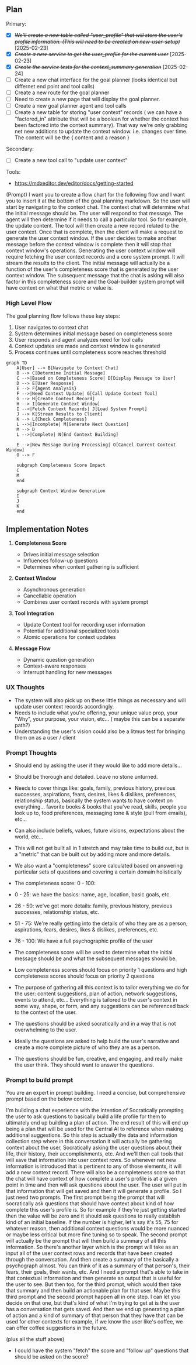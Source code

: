 ## Plan

Primary:

- [x] ~~_We'll create a new table called "user_profile" that will store the user's profile information. (This will need to be created on new-user-setup)_~~ [2025-02-23]
- [x] ~~_Create a new service to get the user_profile for the current user_~~ [2025-02-23]
- [x] ~~_Create the service tests for the context_summary generation_~~ [2025-02-24]
- [ ] Create a new chat interface for the goal planner (looks identical but differnet end point and tool calls)
- [ ] Create a new route for the goal planner
- [ ] Need to create a new page that will display the goal planner.
- [ ] Create a new goal planner agent and tool calls
- [ ] Create a new table for storing "user context" records ( we can have a "factored_in" attribute that will be a boolean for whether the context has been factored into the context summary). That way we're only grabbing net new additions to update the context window. i.e. changes over time. The content will be the { content and a reason }

Secondary:

- [ ] Create a new tool call to "update user context"

Tools:

- https://mdxeditor.dev/editor/docs/getting-started

(Prompt)
I want you to create a flow chart for the following flow and I want you to insert it at the bottom of the goal planning markdown. So the user will start by navigating to the context chat. The context chat will determine what the initial message should be. The user will respond to that message. The agent will then determine if it needs to call a particular tool. So for example, the update content. The tool will then create a new record related to the user context. Once that is complete, then the client will make a request to generate the user context window. If the user decides to make another message before the context window is complete then it will stop that context window's operations. Generating the user context window will require fetching the user context records and a core system prompt. It will stream the results to the client. The initial message will actually be a function of the user's completeness score that is generated by the user context window. The subsequent message that the chat is asking will also factor in this completeness score and the Goal-builder system prompt will have context on what that metric or value is.

### High Level Flow

The goal planning flow follows these key steps:

1. User navigates to context chat
2. System determines initial message based on completeness score
3. User responds and agent analyzes need for tool calls
4. Context updates are made and context window is generated
5. Process continues until completeness score reaches threshold

```mermaid
graph TD
    A[User] --> B[Navigate to Context Chat]
    B --> C[Determine Initial Message]
    C -->|Based on Completeness Score| D[Display Message to User]
    D --> E[User Response]
    E --> F{Agent Analysis}
    F -->|Need Context Update| G[Call Update Context Tool]
    G --> H[Create Context Record]
    H --> I[Generate Context Window]
    I -->|Fetch Context Records| J[Load System Prompt]
    J --> K[Stream Results to Client]
    K --> L{Check Completeness}
    L -->|Incomplete| M[Generate Next Question]
    M --> D
    L -->|Complete| N[End Context Building]

    E -->|New Message During Processing| O[Cancel Current Context Window]
    O --> F

    subgraph Completeness Score Impact
    C
    M
    end

    subgraph Context Window Generation
    I
    J
    K
    end
```

## Implementation Notes

1. **Completeness Score**

   - Drives initial message selection
   - Influences follow-up questions
   - Determines when context gathering is sufficient

2. **Context Window**

   - Asynchronous generation
   - Cancellable operation
   - Combines user context records with system prompt

3. **Tool Integration**

   - Update Context tool for recording user information
   - Potential for additional specialized tools
   - Atomic operations for context updates

4. **Message Flow**
   - Dynamic question generation
   - Context-aware responses
   - Interrupt handling for new messages

### UX Thoughts

- The system will also pick up on these little things as necessary and will update user context records accordingly.
- Needs to include what you're offering, your unique value prop, your "Why", your purpose, your vision, etc... ( maybe this can be a separate path?)
- Understanding the user's vision could also be a litmus test for bringing them on as a user / client

### Prompt Thoughts

- Should end by asking the user if they would like to add more details...
- Should be thorough and detailed. Leave no stone unturned.
- Needs to cover things like: goals, family, previous history, previous successes, aspirations, fears, desires, likes & dislikes, preferences, relationship status, basically the system wants to have context on everything... favorite books & books that you've read, skills, people you look up to, food preferences, messaging tone & style (pull from emails), etc...
- Can also include beliefs, values, future visions, expectations about the world, etc...

- This will not get built all in 1 stretch and may take time to build out, but is a "metric" that can be built out by adding more and more details.
- We also want a "completeness" score calculated based on answering particular sets of questions and covering a certain domain holistically
- The completeness score: 0 - 100:
- 0 - 25: we have the basics: name, age, location, basic goals, etc.
- 26 - 50: we've got more details: family, previous history, previous successes, relationship status, etc.
- 51 - 75: We're really getting into the details of who they are as a person, aspirations, fears, desires, likes & dislikes, preferences, etc.
- 76 - 100: We have a full psychographic profile of the user
- The completeness score will be used to determine what the initial message should be and what the subsequent messages should be.
- Low completeness scores should focus on priority 1 questions and high completeness scores should focus on priority 2 questions
- The purpose of gathering all this context is to tailor everything we do for the user: content suggestions, plan of action, network suggestions, events to attend, etc... Everything is tailored to the user's context in some way, shape, or form, and any suggestions can be referenced back to the context of the user.
- The questions should be asked socratically and in a way that is not overwhelming to the user.
- Ideally the questions are asked to help build the user's narrative and create a more complete picture of who they are as a person.
- The questions should be fun, creative, and engaging, and really make the user think. They should want to answer the questions.

### Prompt to build prompt

You are an expert in prompt building. I need a concise, but comprehensive prompt based on the below context.

I'm building a chat experience with the intention of Socratically prompting the user to ask questions to basically build a life profile for them to ultimately end up building a plan of action. The end result of this will end up being a plan that will be used for the Central AI to reference when making additional suggestions. So this step is actually the data and information collection step where in this conversation it will actually be gathering context about the user, Socratically asking the user questions about their life, their history, their accomplishments, etc. And we'll then call tools that will save that information into user context rows. So whenever net new information is introduced that is pertinent to any of those elements, it will add a new context record. There will also be a completeness score so that the chat will have context of how complete a user's profile is at a given point in time and then will ask questions about the user. The user will put in that information that will get saved and then it will generate a profile. So I just need two prompts. The first prompt being the prompt that will socratically ask questions that should have context about kind of how complete this user's profile is. So for example if they're just getting started then the value will be zero and it should ask questions to really establish kind of an initial baseline. If the number is higher, let's say it's 55, 75 for whatever reason, then additional context questions would be more nuanced or maybe less critical but more fine tuning so to speak. The second prompt will actually be the prompt that will then build a summary of all this information. So there's another layer which is the prompt will take as an input all of the user context rows and records that have been created through the conversation. And then create a summary of the basically a psychograph almost. You can think of it as a summary of that person's, their fears, their goals, their wants, etc. And I need a prompt that's able to take in that contextual information and then generate an output that is useful for the user to see. But then too, for the third prompt, which would then take that summary and then build an actionable plan for that user. Maybe this third prompt and the second prompt happen all in one step. I can let you decide on that one, but that's kind of what I'm trying to get at is the user has a conversation that gets saved. And then we end up generating a plan of action and a kind of summary of that person that they have that can be used for other contexts for example, if we know the user like's coffee, we can offer coffee suggestions in the future.

(plus all the stuff above)

- I could have the system "fetch" the score and "follow up" questions that should be asked on the score?
